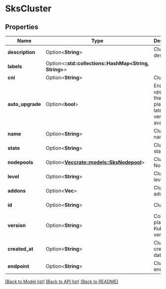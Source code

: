 # SksCluster

## Properties

Name | Type | Description | Notes
------------ | ------------- | ------------- | -------------
**description** | Option<**String**> | Cluster description | [optional]
**labels** | Option<**::std::collections::HashMap<String, String>**> |  | [optional]
**cni** | Option<**String**> | Cluster CNI | [optional]
**auto_upgrade** | Option<**bool**> | Enable auto upgrade of the control plane to the latest patch version available | [optional]
**name** | Option<**String**> | Cluster name | [optional]
**state** | Option<**String**> | Cluster state | [optional][readonly]
**nodepools** | Option<[**Vec<crate::models::SksNodepool>**](sks-nodepool.md)> | Cluster Nodepools | [optional][readonly]
**level** | Option<**String**> | Cluster level | [optional]
**addons** | Option<**Vec<String>**> | Cluster addons | [optional]
**id** | Option<**String**> | Cluster ID | [optional][readonly]
**version** | Option<**String**> | Control plane Kubernetes version | [optional]
**created_at** | Option<**String**> | Cluster creation date | [optional][readonly]
**endpoint** | Option<**String**> | Cluster endpoint | [optional][readonly]

[[Back to Model list]](../README.md#documentation-for-models) [[Back to API list]](../README.md#documentation-for-api-endpoints) [[Back to README]](../README.md)


